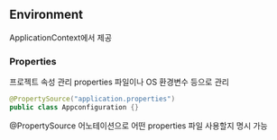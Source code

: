 ## Environment
ApplicationContext에서 제공
### Properties
프로젝트 속성 관리
properties 파일이나 OS 환경변수 등으로 관리
```java
@PropertySource("application.properties")
public class Appconfiguration {}
```
@PropertySource 어노테이션으로 어떤 properties 파일 사용할지 명시 가능